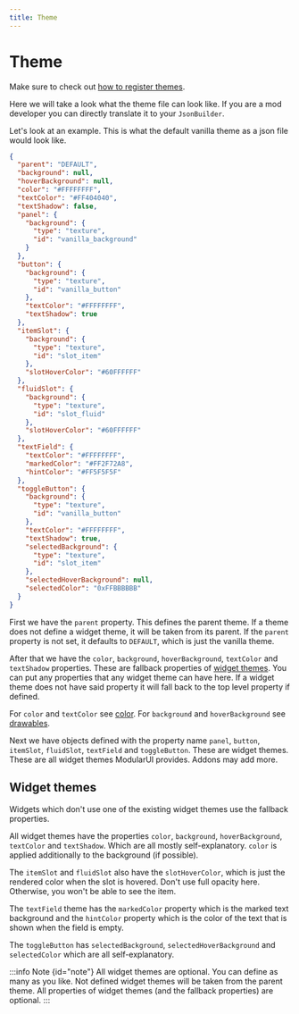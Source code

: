 ```yaml
---
title: Theme
---
```


# Theme

Make sure to check out [how to register themes](../themes.md).

Here we will take a look what the theme file can look like. If you are a mod developer you can directly translate it to
your `JsonBuilder`.

Let's look at an example. This is what the default vanilla theme as a json file would look like.

```json
{
  "parent": "DEFAULT",
  "background": null,
  "hoverBackground": null,
  "color": "#FFFFFFFF",
  "textColor": "#FF404040",
  "textShadow": false,
  "panel": {
    "background": {
      "type": "texture",
      "id": "vanilla_background"
    }
  },
  "button": {
    "background": {
      "type": "texture",
      "id": "vanilla_button"
    },
    "textColor": "#FFFFFFFF",
    "textShadow": true
  },
  "itemSlot": {
    "background": {
      "type": "texture",
      "id": "slot_item"
    },
    "slotHoverColor": "#60FFFFFF"
  },
  "fluidSlot": {
    "background": {
      "type": "texture",
      "id": "slot_fluid"
    },
    "slotHoverColor": "#60FFFFFF"
  },
  "textField": {
    "textColor": "#FFFFFFFF",
    "markedColor": "#FF2F72A8",
    "hintColor": "#FF5F5F5F"
  },
  "toggleButton": {
    "background": {
      "type": "texture",
      "id": "vanilla_button"
    },
    "textColor": "#FFFFFFFF",
    "textShadow": true,
    "selectedBackground": {
      "type": "texture",
      "id": "slot_item"
    },
    "selectedHoverBackground": null,
    "selectedColor": "0xFFBBBBBB"
  }
}
```

First we have the `parent` property. This defines the parent theme. If a theme does not define a widget theme, it will
be taken from its parent. If the `parent` property is not set, it defaults to `DEFAULT`, which is just the vanilla
theme.

After that we have the `color`, `background`, `hoverBackground`, `textColor` and `textShadow` properties. These are
fallback properties of [widget themes](#widget-themes). You can put any properties that any widget theme can have here.
If a widget theme does not have said property it will fall back to the top level property if defined.

For `color` and `textColor` see [color](./color.md). For `background` and `hoverBackground`
see [drawables](./drawable.md).

Next we have objects defined with the property name `panel`, `button`, `itemSlot`, `fluidSlot`, `textField` and
`toggleButton`.
These are widget themes. These are all widget themes ModularUI provides. Addons may add more.

## Widget themes

Widgets which don't use one of the existing widget themes use the fallback properties.

All widget themes have the properties `color`, `background`, `hoverBackground`, `textColor` and `textShadow`. Which are
all mostly self-explanatory. `color` is applied additionally to the background (if possible).

The `itemSlot` and `fluidSlot` also have the `slotHoverColor`, which is just the rendered color when the slot is
hovered.
Don't use full opacity here. Otherwise, you won't be able to see the item.

The `textField` theme has the `markedColor` property which is the marked text background and the `hintColor` property which is
the color of the text that is shown when the field is empty.

The `toggleButton` has `selectedBackground`, `selectedHoverBackground` and `selectedColor` which are all
self-explanatory.

:::info Note {id="note"}
All widget themes are optional. You can define as many as you like. Not defined widget themes will be taken from the
parent theme.
All properties of widget themes (and the fallback properties) are optional.
:::
